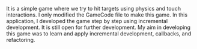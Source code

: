 
It is a simple game where we try to hit targets using physics and touch interactions. I only modified the GameCode file to make this game. 
In this application, I developed the game step by step using incremental development.
It is still open for further development.
My aim in developing this game was to learn and apply incremental development, callbacks, and refactoring.
